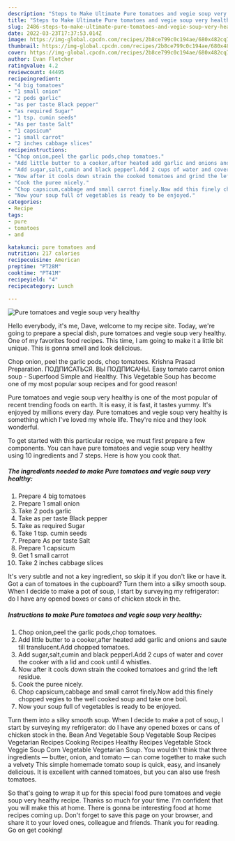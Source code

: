 ```yaml
---
description: "Steps to Make Ultimate Pure tomatoes and vegie soup very healthy"
title: "Steps to Make Ultimate Pure tomatoes and vegie soup very healthy"
slug: 2486-steps-to-make-ultimate-pure-tomatoes-and-vegie-soup-very-healthy
date: 2022-03-23T17:37:53.014Z
image: https://img-global.cpcdn.com/recipes/2b8ce799c0c194ae/680x482cq70/pure-tomatoes-and-vegie-soup-very-healthy-recipe-main-photo.jpg
thumbnail: https://img-global.cpcdn.com/recipes/2b8ce799c0c194ae/680x482cq70/pure-tomatoes-and-vegie-soup-very-healthy-recipe-main-photo.jpg
cover: https://img-global.cpcdn.com/recipes/2b8ce799c0c194ae/680x482cq70/pure-tomatoes-and-vegie-soup-very-healthy-recipe-main-photo.jpg
author: Evan Fletcher
ratingvalue: 4.2
reviewcount: 44495
recipeingredient:
- "4 big tomatoes"
- "1 small onion"
- "2 pods garlic"
- "as per taste Black pepper"
- "as required Sugar"
- "1 tsp. cumin seeds"
- "As per taste Salt"
- "1 capsicum"
- "1 small carrot"
- "2 inches cabbage slices"
recipeinstructions:
- "Chop onion,peel the garlic pods,chop tomatoes."
- "Add little butter to a cooker,after heated add garlic and onions and saute till translucent.Add chopped tomatoes."
- "Add sugar,salt,cumin and black pepperl.Add 2 cups of water and cover the cooker with a lid and cook until 4 whistles."
- "Now after it cools down strain the cooked tomatoes and grind the left residue."
- "Cook the puree nicely."
- "Chop capsicum,cabbage and small carrot finely.Now add this finely chopped vegies to the well cooked soup and take one boil."
- "Now your soup full of vegetables is ready to be enjoyed."
categories:
- Recipe
tags:
- pure
- tomatoes
- and

katakunci: pure tomatoes and 
nutrition: 217 calories
recipecuisine: American
preptime: "PT28M"
cooktime: "PT41M"
recipeyield: "4"
recipecategory: Lunch

---
```



![Pure tomatoes and vegie soup very healthy](https://img-global.cpcdn.com/recipes/2b8ce799c0c194ae/680x482cq70/pure-tomatoes-and-vegie-soup-very-healthy-recipe-main-photo.jpg)

Hello everybody, it's me, Dave, welcome to my recipe site. Today, we're going to prepare a special dish, pure tomatoes and vegie soup very healthy. One of my favorites food recipes. This time, I am going to make it a little bit unique. This is gonna smell and look delicious.

Chop onion, peel the garlic pods, chop tomatoes. Krishna Prasad Preparation. ПОДПИСАТЬСЯ. ВЫ ПОДПИСАНЫ. Easy tomato carrot onion soup - Superfood Simple and Healthy. This Vegetable Soup has become one of my most popular soup recipes and for good reason!

Pure tomatoes and vegie soup very healthy is one of the most popular of recent trending foods on earth. It is easy, it is fast, it tastes yummy. It's enjoyed by millions every day. Pure tomatoes and vegie soup very healthy is something which I've loved my whole life. They're nice and they look wonderful.


To get started with this particular recipe, we must first prepare a few components. You can have pure tomatoes and vegie soup very healthy using 10 ingredients and 7 steps. Here is how you cook that.

<!--inarticleads1-->

##### The ingredients needed to make Pure tomatoes and vegie soup very healthy:

1. Prepare 4 big tomatoes
1. Prepare 1 small onion
1. Take 2 pods garlic
1. Take as per taste Black pepper
1. Take as required Sugar
1. Take 1 tsp. cumin seeds
1. Prepare As per taste Salt
1. Prepare 1 capsicum
1. Get 1 small carrot
1. Take 2 inches cabbage slices


It&#39;s very subtle and not a key ingredient, so skip it if you don&#39;t like or have it. Got a can of tomatoes in the cupboard? Turn them into a silky smooth soup. When I decide to make a pot of soup, I start by surveying my refrigerator: do I have any opened boxes or cans of chicken stock in the. 

<!--inarticleads2-->

##### Instructions to make Pure tomatoes and vegie soup very healthy:

1. Chop onion,peel the garlic pods,chop tomatoes.
1. Add little butter to a cooker,after heated add garlic and onions and saute till translucent.Add chopped tomatoes.
1. Add sugar,salt,cumin and black pepperl.Add 2 cups of water and cover the cooker with a lid and cook until 4 whistles.
1. Now after it cools down strain the cooked tomatoes and grind the left residue.
1. Cook the puree nicely.
1. Chop capsicum,cabbage and small carrot finely.Now add this finely chopped vegies to the well cooked soup and take one boil.
1. Now your soup full of vegetables is ready to be enjoyed.


Turn them into a silky smooth soup. When I decide to make a pot of soup, I start by surveying my refrigerator: do I have any opened boxes or cans of chicken stock in the. Bean And Vegetable Soup Vegetable Soup Recipes Vegetarian Recipes Cooking Recipes Healthy Recipes Vegetable Stock Veggie Soup Corn Vegetable Vegetarian Soup. You wouldn&#39;t think that three ingredients — butter, onion, and tomato — can come together to make such a velvety This simple homemade tomato soup is quick, easy, and insanely delicious. It is excellent with canned tomatoes, but you can also use fresh tomatoes. 

So that's going to wrap it up for this special food pure tomatoes and vegie soup very healthy recipe. Thanks so much for your time. I'm confident that you will make this at home. There is gonna be interesting food at home recipes coming up. Don't forget to save this page on your browser, and share it to your loved ones, colleague and friends. Thank you for reading. Go on get cooking!
